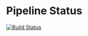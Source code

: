 # Pipeline Status
[![Build Status](https://dev.azure.com/ToyotaEproc/InternProject/_apis/build/status%2Fashiftest-folder%2FCodeCloud04.buildapp?branchName=main)](https://dev.azure.com/ToyotaEproc/InternProject/_build/latest?definitionId=134&branchName=main)
